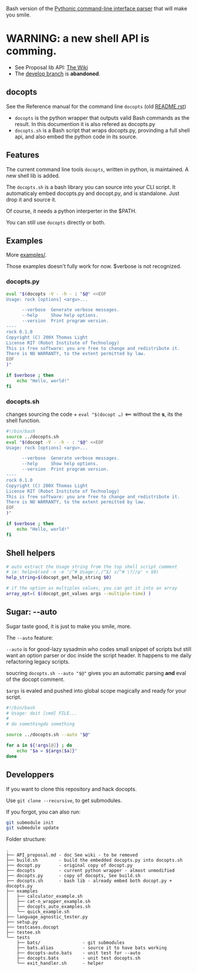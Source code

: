 Bash version of the [Pythonic command-line interface parser](http://docopt.org/) that will make you smile.

# WARNING: a new shell API is comming. 

* See Proposal lib API: [The Wiki](https://github.com/docopt/docopts/wiki)
* The [develop branch](https://github.com/docopt/docopts/tree/develop) is **abandoned**.

## docopts

See the Reference manual for the command line `docopts` (old
[README.rst](old_README.rst))

* `docopts` is the python wrapper that outputs valid Bash commands as the result. In this documention it is also refered as docopts.py
* `docopts.sh` is a Bash script that wraps docopts.py, provinding a full shell api, and also embed the python code in its source.

## Features

The current command line tools `docopts`, written in python, is maintained. A new
shell lib is added. 

The `docopts.sh` is a bash library you can source into your CLI script. It
automaticaly embed docopts.py and docopt.py, and is standalone. Just drop it
and source it.

Of course, it needs a python interperter in the $PATH.

You can still use `docopts` directly or both.

## Examples

More [examples/](examples/).

Those examples doesn't fully work for now. $verbose is not recognized.

### docopts.py

~~~bash
eval "$(docopts -V - -h - : "$@" <<EOF
Usage: rock [options] <argv>...

      --verbose  Generate verbose messages.
      --help     Show help options.
      --version  Print program version.
----
rock 0.1.0
Copyright (C) 200X Thomas Light
License RIT (Robot Institute of Technology)
This is free software: you are free to change and redistribute it.
There is NO WARRANTY, to the extent permitted by law.
EOF
)"

if $verbose ; then
    echo "Hello, world!"
fi
~~~

### docopts.sh

changes sourcing the code + `eval "$(docopt …)` <== without the **s**, its the shell function.

~~~bash
#!/bin/bash
source ../docopts.sh
eval "$(docopt -V - -h - : "$@" <<EOF
Usage: rock [options] <argv>...

      --verbose  Generate verbose messages.
      --help     Show help options.
      --version  Print program version.
----
rock 0.1.0
Copyright (C) 200X Thomas Light
License RIT (Robot Institute of Technology)
This is free software: you are free to change and redistribute it.
There is NO WARRANTY, to the extent permitted by law.
EOF
)"

if $verbose ; then
    echo "Hello, world!"
fi
~~~



## Shell helpers

~~~bash
# auto extract the Usage string from the top shell script comment
# ie: help=$(sed -n -e '/^# Usage:/,/^$/ s/^# \?//p' < $0)
help_string=$(docopt_get_help_string $0)

# if the option as multiples values, you can get it into an array
array_opt=( $(docopt_get_values args --multiple-time) )
~~~

## Sugar: --auto

Sugar taste good, it is just to make you smile, more.

The `--auto` feature:

`--auto` is for good-lazy sysadmin who codes small snippet of scripts but still want an option parser or doc inside the script header. It happens to me daily refactoring legacy scripts.

soucring `docopts.sh --auto "$@"` gives you an automatic parsing **and** eval of the docopt comment.

`$args` is evaled and pushed into global scope magically and ready for your script.

~~~bash
#!/bin/bash
# Usage: doit [cmd] FILE...
#
# do somethingdo something

source ../docopts.sh --auto "$@"

for a in ${!args[@]} ; do
    echo "$a = ${args[$a]}"
done
~~~


## Developpers

If you want to clone this repository and hack docopts.

Use `git clone --recursive`, to get submodules.

If you forgot, you can also run:

~~~bash
git submodule init
git submodule update
~~~

Folder structure:

~~~
.
├── API_proposal.md - doc See wiki - to be removed
├── build.sh        - build the embedded docopts.py into docopts.sh
├── docopt.py       - original copy of docopt.py
├── docopts         - current python wrapper - almost unmodified
├── docopts.py      - copy of docopts, See build.sh
├── docopts.sh      - bash lib - already embed both docopt.py + docopts.py
├── examples
│   ├── calculator_example.sh
│   ├── cat-n_wrapper_example.sh
│   ├── docopts_auto_examples.sh
│   └── quick_example.sh
├── language_agnostic_tester.py
├── setup.py
├── testcases.docopt
├── testee.sh
└── tests
    ├── bats/                - git submodules
    ├── bats.alias           - source it to have bats working
    ├── docopts-auto.bats    - unit test for --auto
    ├── docopts.bats         - unit test docopts.sh
    └── exit_handler.sh      - helper
~~~
